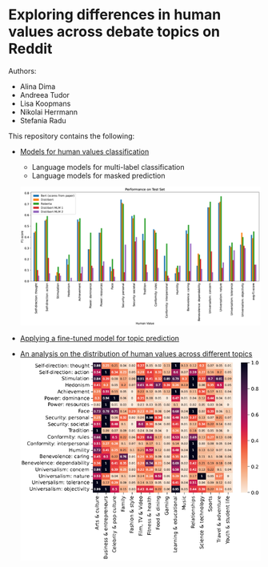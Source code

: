 # Exploring differences in human values across debate topics on Reddit

Authors:
 - Alina Dima
 - Andreea Tudor
 - Lisa Koopmans
 - Nikolai Herrmann
 - Stefania Radu

 This repository contains the following:
 - [Models for human values classification](values_classification.ipynb)
    - Language models for multi-label classification
    - Language models for masked prediction

     ![alt text](plots/results.png)
 - [Applying a fine-tuned model for topic prediction](model_train_predict)
 - [An analysis on the distribution of human values across different topics](value_topic_analysis.ipynb)
   ![alt text](plots/pic.png)
